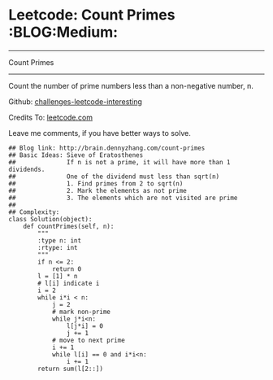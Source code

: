 # Leetcode: Count Primes     :BLOG:Medium:


---

Count Primes  

---

Count the number of prime numbers less than a non-negative number, n.  

Github: [challenges-leetcode-interesting](https://github.com/DennyZhang/challenges-leetcode-interesting/tree/master/count-primes)  

Credits To: [leetcode.com](https://leetcode.com/problems/count-primes/description/)  

Leave me comments, if you have better ways to solve.  

    ## Blog link: http://brain.dennyzhang.com/count-primes
    ## Basic Ideas: Sieve of Eratosthenes
    ##              If n is not a prime, it will have more than 1 dividends.
    ##              One of the dividend must less than sqrt(n)
    ##              1. Find primes from 2 to sqrt(n)
    ##              2. Mark the elements as not prime
    ##              3. The elements which are not visited are prime
    ##
    ## Complexity:
    class Solution(object):
        def countPrimes(self, n):
            """
            :type n: int
            :rtype: int
            """
            if n <= 2:
                return 0
            l = [1] * n
            # l[i] indicate i
            i = 2
            while i*i < n:
                j = 2
                # mark non-prime
                while j*i<n:
                    l[j*i] = 0
                    j += 1
                # move to next prime
                i += 1
                while l[i] == 0 and i*i<n:
                    i += 1
            return sum(l[2::])